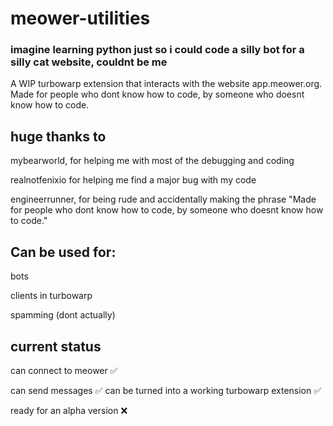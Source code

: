 # meower-utilities
### imagine learning python just so i could code a silly bot for a silly cat website, couldnt be me
A WIP turbowarp extension that interacts with the website app.meower.org. Made for people who dont know how to code, by someone who doesnt know how to code.

huge thanks to
-
mybearworld, for helping me with most of the debugging and coding

realnotfenixio for helping me find a major bug with my code

engineerrunner, for being rude and accidentally making the phrase "Made for people who dont know how to code, by someone who doesnt know how to code."



Can be used for:
-
bots

clients in turbowarp

spamming (dont actually)



current status
-
can connect to meower ✅

can send messages ✅
can be turned into a working turbowarp extension ✅

ready for an alpha version ❌


